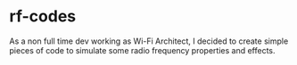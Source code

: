# rf-codes
As a non full time dev working as Wi-Fi Architect, I decided to create simple pieces of code to simulate some radio frequency properties and effects.
